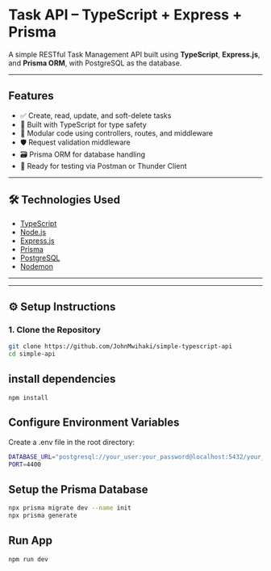 #  Task API – TypeScript + Express + Prisma

A simple RESTful Task Management API built using **TypeScript**, **Express.js**, and **Prisma ORM**, with PostgreSQL as the database.

---

## Features

- ✅ Create, read, update, and soft-delete tasks
- 🧠 Built with TypeScript for type safety
- 🧩 Modular code using controllers, routes, and middleware
- 🛡️ Request validation middleware
- 🗃️ Prisma ORM for database handling
- 🧪 Ready for testing via Postman or Thunder Client

---

## 🛠️ Technologies Used

- [TypeScript](https://www.typescriptlang.org/)
- [Node.js](https://nodejs.org/)
- [Express.js](https://expressjs.com/)
- [Prisma](https://www.prisma.io/)
- [PostgreSQL](https://www.postgresql.org/)
- [Nodemon](https://www.npmjs.com/package/nodemon)


---

---

## ⚙️ Setup Instructions

### 1. Clone the Repository
```bash
git clone https://github.com/JohnMwihaki/simple-typescript-api
cd simple-api
```
## install dependencies

```
npm install
```
## Configure Environment Variables
Create a .env file in the root directory:
```bash
DATABASE_URL="postgresql://your_user:your_password@localhost:5432/your_db_name"
PORT=4400
```
## Setup the Prisma Database

```bash
npx prisma migrate dev --name init
npx prisma generate
```
## Run App
```
npm run dev
```


